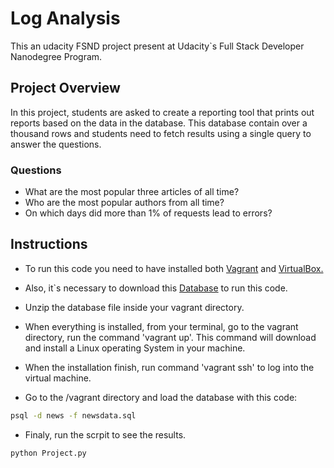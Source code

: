 # Log Analysis

This an udacity FSND project present at Udacity`s Full Stack Developer Nanodegree Program.

## Project Overview

In this project, students are asked to create a reporting tool that prints out reports based on the data in the database. This database contain over a thousand rows and students need to fetch results using a single query to answer the questions.

### Questions

* What are the most popular three articles of all time?
* Who are the most popular authors from all time?
* On which days did more than 1% of requests lead to errors?

## Instructions

* To run this code you need to have installed both <a href="https://www.vagrantup.com/">Vagrant</a> and <a href="https://www.virtualbox.org/wiki/Downloads">VirtualBox.</a>

* Also, it`s necessary to download this <a href="https://drive.google.com/file/d/1chRgPv6H9cnxK0espfc23WSr8MXoT9MA/view?usp=sharing">Database</a> to run this code.

* Unzip the database file inside your vagrant directory.

* When everything is installed, from your terminal, go to the vagrant directory, run the command 'vagrant up'. This command will download and install a Linux operating System in your machine.

* When the installation finish, run command 'vagrant ssh' to log into the virtual machine.

* Go to the /vagrant directory and load the database with this code:
```sh
psql -d news -f newsdata.sql
```

* Finaly, run the scrpit to see the results.
```sh
python Project.py
```
